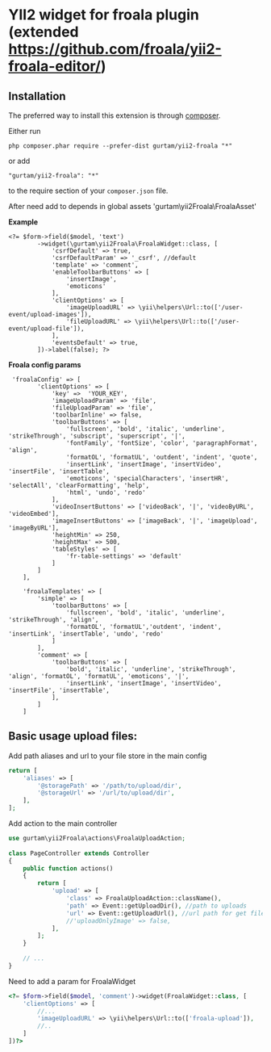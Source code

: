 **YII2 widget for froala plugin** 
(extended https://github.com/froala/yii2-froala-editor/)
====================

Installation
------------

The preferred way to install this extension is through [composer](http://getcomposer.org/download/).

Either run

```
php composer.phar require --prefer-dist gurtam/yii2-froala "*"
```

or add

```
"gurtam/yii2-froala": "*"
```

to the require section of your `composer.json` file.

After need add to depends in global assets
'gurtam\yii2Froala\FroalaAsset'

**Example**

```
<?= $form->field($model, 'text')
        ->widget(\gurtam\yii2Froala\FroalaWidget::class, [
            'csrfDefault' => true,
            'csrfDefaultParam' => '_csrf', //default
            'template' => 'comment',
            'enableToolbarButtons' => [
                'insertImage',
                'emoticons'
            ],
            'clientOptions' => [
                'imageUploadURL' => \yii\helpers\Url::to(['/user-event/upload-images']),
                'fileUploadURL' => \yii\helpers\Url::to(['/user-event/upload-file']),
            ],
            'eventsDefault' => true,
        ])->label(false); ?>
```

**Froala config params**

```
 'froalaConfig' => [
        'clientOptions' => [
            'key' =>  'YOUR_KEY',
            'imageUploadParam' => 'file',
            'fileUploadParam' => 'file',
            'toolbarInline' => false,
            'toolbarButtons' => [
                'fullscreen', 'bold', 'italic', 'underline', 'strikeThrough', 'subscript', 'superscript', '|',
                'fontFamily', 'fontSize', 'color', 'paragraphFormat', 'align',
                'formatOL', 'formatUL', 'outdent', 'indent', 'quote',
                'insertLink', 'insertImage', 'insertVideo', 'insertFile', 'insertTable',
                'emoticons', 'specialCharacters', 'insertHR', 'selectAll', 'clearFormatting', 'help',
                'html', 'undo', 'redo'
            ],
            'videoInsertButtons' => ['videoBack', '|', 'videoByURL', 'videoEmbed'],
            'imageInsertButtons' => ['imageBack', '|', 'imageUpload', 'imageByURL'],
            'heightMin' => 250,
            'heightMax' => 500,
            'tableStyles' => [
                'fr-table-settings' => 'default'
            ]
        ]
    ],

    'froalaTemplates' => [
        'simple' => [
            'toolbarButtons' => [
                'fullscreen', 'bold', 'italic', 'underline', 'strikeThrough', 'align',
                'formatOL', 'formatUL','outdent', 'indent', 'insertLink', 'insertTable', 'undo', 'redo'
            ]
        ],
        'comment' => [
            'toolbarButtons' => [
                'bold', 'italic', 'underline', 'strikeThrough', 'align', 'formatOL', 'formatUL', 'emoticons', '|',
                'insertLink', 'insertImage', 'insertVideo', 'insertFile', 'insertTable',
            ],
        ]
    ]
```
Basic usage upload files:
------

Add path aliases and url to your file store in the main config
```php
return [
    'aliases' => [
        '@storagePath' => '/path/to/upload/dir',
        '@storageUrl' => '/url/to/upload/dir',
    ],
];
```

Add action to the main controller
```php
use gurtam\yii2Froala\actions\FroalaUploadAction;
 
class PageController extends Controller
{
    public function actions()
    {
        return [
            'upload' => [
                'class' => FroalaUploadAction::className(),
                'path' => Event::getUploadDir(), //path to uploads
                'url' => Event::getUploadUrl(), //url path for get files
                //'uploadOnlyImage' => false,
            ],
        ];
    }
    
    // ...
}
```


Need to add a param for FroalaWidget
```php
<?= $form->field($model, 'comment')->widget(FroalaWidget::class, [
    'clientOptions' => [
        //...
        'imageUploadURL' => \yii\helpers\Url::to(['froala-upload']),
        //..
    ]
])?>


```